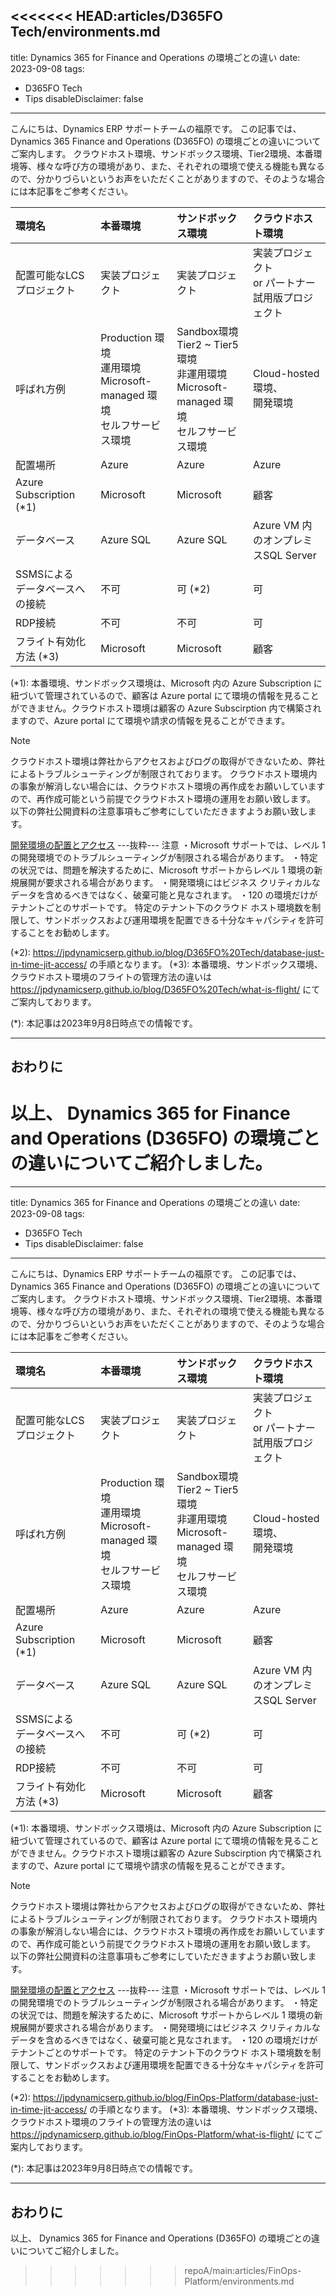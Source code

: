 <<<<<<< HEAD:articles/D365FO Tech/environments.md
---
title: Dynamics 365 for Finance and Operations の環境ごとの違い
date: 2023-09-08
tags:
  - D365FO Tech
  - Tips
disableDisclaimer: false
---

こんにちは、Dynamics ERP サポートチームの福原です。
この記事では、 Dynamics 365 Finance and Operations (D365FO) の環境ごとの違いについてご案内します。
クラウドホスト環境、サンドボックス環境、Tier2環境、本番環境等、様々な呼び方の環境があり、また、それぞれの環境で使える機能も異なるので、分かりづらいというお声をいただくことがありますので、そのような場合には本記事をご参考ください。

<!-- more -->




| 環境名                         | 本番環境                 | サンドボックス環境                       | クラウドホスト環境                               | 
| :----------------------------- | :----------------------- | :--------------------------------------- | :----------------------------------------------- | 
| 配置可能なLCSプロジェクト                 | 実装プロジェクト         | 実装プロジェクト                         | 実装プロジェクト<br>  or パートナー試用版プロジェクト | 
| 呼ばれ方例                   | Production 環境 <br> 運用環境 <br> Microsoft-managed 環境 <br> セルフサービス環境  | Sandbox環境 <br> Tier2 ~ Tier5 環境 <br> 非運用環境  <br> Microsoft-managed 環境 <br> セルフサービス環境  | Cloud-hosted環境、<br> 開発環境            | 
| 配置場所                       | Azure                    | Azure                                    | Azure                                            | 
| Azure Subscription (*1)             | Microsoft                | Microsoft                                | 顧客                                             | 
| データベース                   | Azure SQL                | Azure SQL                                | Azure VM 内のオンプレミスSQL Server              | 
| SSMSによる<br> データベースへの接続 | 不可                     | 可 (*2)                                       | 可                                               | 
| RDP接続                        | 不可                     | 不可                                     | 可                                               | 
| フライト有効化方法 (*3)            | Microsoft                | Microsoft                                | 顧客

(*1): 本番環境、サンドボックス環境は、Microsoft 内の Azure Subscription に紐づいて管理されているので、顧客は Azure portal にて環境の情報を見ることができません。クラウドホスト環境は顧客の Azure Subscirption 内で構築されますので、Azure portal にて環境や請求の情報を見ることができます。

> [!NOTE]
> クラウドホスト環境は弊社からアクセスおよびログの取得ができないため、弊社によるトラブルシューティングが制限されております。
> クラウドホスト環境内の事象が解消しない場合には、クラウドホスト環境の再作成をお願いしていますので、再作成可能という前提でクラウドホスト環境の運用をお願い致します。
> 以下の弊社公開資料の注意事項もご参考にしていただきますようお願い致します。
> 
> [開発環境の配置とアクセス](https://learn.microsoft.com/ja-jp/dynamics365/fin-ops-core/dev-itpro/dev-tools/access-instances)
>---抜粋---
>注意
> ・Microsoft サポートでは、レベル 1 の開発環境でのトラブルシューティングが制限される場合があります。
> ・特定の状況では、問題を解決するために、Microsoft サポートからレベル 1 環境の新規展開が要求される場合があります。
> ・開発環境にはビジネス クリティカルなデータを含めるべきではなく、破棄可能と見なされます。
> ・120 の環境だけがテナントごとのサポートです。 特定のテナント下のクラウド ホスト環境数を制限して、サンドボックスおよび運用環境を配置できる十分なキャパシティを許可することをお勧めします。

(*2): https://jpdynamicserp.github.io/blog/D365FO%20Tech/database-just-in-time-jit-access/ の手順となります。
(*3): 本番環境、サンドボックス環境、クラウドホスト環境のフライトの管理方法の違いは https://jpdynamicserp.github.io/blog/D365FO%20Tech/what-is-flight/ にてご案内しております。


(*): 本記事は2023年9月8日時点での情報です。


---
## おわりに  

以上、 Dynamics 365 for Finance and Operations (D365FO) の環境ごとの違いについてご紹介しました。
=======
---
title: Dynamics 365 for Finance and Operations の環境ごとの違い
date: 2023-09-08
tags:
  - D365FO Tech
  - Tips
disableDisclaimer: false
---

こんにちは、Dynamics ERP サポートチームの福原です。
この記事では、 Dynamics 365 Finance and Operations (D365FO) の環境ごとの違いについてご案内します。
クラウドホスト環境、サンドボックス環境、Tier2環境、本番環境等、様々な呼び方の環境があり、また、それぞれの環境で使える機能も異なるので、分かりづらいというお声をいただくことがありますので、そのような場合には本記事をご参考ください。

<!-- more -->




| 環境名                         | 本番環境                 | サンドボックス環境                       | クラウドホスト環境                               | 
| :----------------------------- | :----------------------- | :--------------------------------------- | :----------------------------------------------- | 
| 配置可能なLCSプロジェクト                 | 実装プロジェクト         | 実装プロジェクト                         | 実装プロジェクト<br>  or パートナー試用版プロジェクト | 
| 呼ばれ方例                   | Production 環境 <br> 運用環境 <br> Microsoft-managed 環境 <br> セルフサービス環境  | Sandbox環境 <br> Tier2 ~ Tier5 環境 <br> 非運用環境  <br> Microsoft-managed 環境 <br> セルフサービス環境  | Cloud-hosted環境、<br> 開発環境            | 
| 配置場所                       | Azure                    | Azure                                    | Azure                                            | 
| Azure Subscription (*1)             | Microsoft                | Microsoft                                | 顧客                                             | 
| データベース                   | Azure SQL                | Azure SQL                                | Azure VM 内のオンプレミスSQL Server              | 
| SSMSによる<br> データベースへの接続 | 不可                     | 可 (*2)                                       | 可                                               | 
| RDP接続                        | 不可                     | 不可                                     | 可                                               | 
| フライト有効化方法 (*3)            | Microsoft                | Microsoft                                | 顧客

(*1): 本番環境、サンドボックス環境は、Microsoft 内の Azure Subscription に紐づいて管理されているので、顧客は Azure portal にて環境の情報を見ることができません。クラウドホスト環境は顧客の Azure Subscirption 内で構築されますので、Azure portal にて環境や請求の情報を見ることができます。

> [!NOTE]
> クラウドホスト環境は弊社からアクセスおよびログの取得ができないため、弊社によるトラブルシューティングが制限されております。
> クラウドホスト環境内の事象が解消しない場合には、クラウドホスト環境の再作成をお願いしていますので、再作成可能という前提でクラウドホスト環境の運用をお願い致します。
> 以下の弊社公開資料の注意事項もご参考にしていただきますようお願い致します。
> 
> [開発環境の配置とアクセス](https://learn.microsoft.com/ja-jp/dynamics365/fin-ops-core/dev-itpro/dev-tools/access-instances)
>---抜粋---
>注意
> ・Microsoft サポートでは、レベル 1 の開発環境でのトラブルシューティングが制限される場合があります。
> ・特定の状況では、問題を解決するために、Microsoft サポートからレベル 1 環境の新規展開が要求される場合があります。
> ・開発環境にはビジネス クリティカルなデータを含めるべきではなく、破棄可能と見なされます。
> ・120 の環境だけがテナントごとのサポートです。 特定のテナント下のクラウド ホスト環境数を制限して、サンドボックスおよび運用環境を配置できる十分なキャパシティを許可することをお勧めします。

(*2): https://jpdynamicserp.github.io/blog/FinOps-Platform/database-just-in-time-jit-access/ の手順となります。
(*3): 本番環境、サンドボックス環境、クラウドホスト環境のフライトの管理方法の違いは https://jpdynamicserp.github.io/blog/FinOps-Platform/what-is-flight/ にてご案内しております。


(*): 本記事は2023年9月8日時点での情報です。


---
## おわりに  

以上、 Dynamics 365 for Finance and Operations (D365FO) の環境ごとの違いについてご紹介しました。
>>>>>>> repoA/main:articles/FinOps-Platform/environments.md
